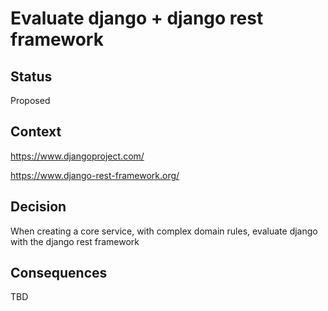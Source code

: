 # Evaluate django + django rest framework

## Status

Proposed

## Context

https://www.djangoproject.com/

https://www.django-rest-framework.org/

## Decision

When creating a core service, with complex domain rules, evaluate django with the django rest framework

## Consequences

TBD